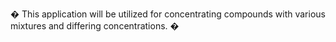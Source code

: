 � This application will be utilized for concentrating compounds with various mixtures and differing concentrations. �
